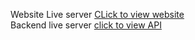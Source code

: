 Website Live server [CLick to view website](https://synamatic.gowthamk14.repl.co/) <br>
Backend live server [click to view API](https://synamatics-backend-.gowthamk14.repl.co/)
